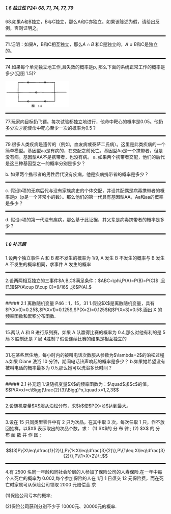 ##### 1.6 独立性 P24: 68, 71, 74, 77, 79  

68.如果A和B独立，B与C独立，那么A和C亦独立。如果该陈述为假，请给出反例，否则证明之。

<hr style="border: 1px solid black;">

71.证明：如果A，B和C相互独立，那么$A\cap B$ 和C是独立的，$A\cup B$和C是独立的。

<hr style="border: 1px solid black;">

74.如果每个单元独立地工作,且失效的概率是p, 那么下面的系统正常工作的概率是多少(见图 1.5)?

<img src="MA212HW3Q74.png" alt="fig1.5" style="width:200px;height:auto;">

<hr style="border: 1px solid black;">
77.玩家向目标扔飞镖。每次试验都独立地进行，他命中靶心的概率是0.05。他扔多少次才能使命中靶心至少一次的概率为0.5？

<hr style="border: 1px solid black;">
79.很多人类疾病是遗传的（例如，血友病或泰萨二氏病）。这里是此类疾病的一个简单模型。基因型aa是有病的，在交配之前死亡。基因型Aa是一个携带者，但是没有病。基因型AA不是携带者，也没有病。
a. 如果两个携带者交配，他们的后代是这三种基因型之一的概率分别是多少？

b. 如果两个携带者的男性后代没有疾病，他是疾病携带者的概率是多少？

<hr style="border: 1px solid black;">

c. 假设b项的无病后代与没有家族病史的个体交配，并设其配偶是病毒携带者的概率是p（p是一个非常小的数）。那么他们的第一代具有基因型AA，Aa和aa的概率是多少？

<hr style="border: 1px solid black;">

d. 假设c项的第一代没有疾病，那么基于此证据，其父辈是病毒携带者的概率是多少？

<hr style="border: 1px solid black;">

##### 1.6 补充题

1.设两个独立事件 A 和 B 都不发生的概率为 1/9, A 发生 B 不发生的概率与 B 发生 A 不发生的概率相同，求事件 A 发生的概率

<hr style="border: 1px solid black;">
2.设两两相互独立的三事件$A,B,C$满足条件：$ABC=\phi,P(A)=P(B)=P(C)$ ,且已知$P(A\cup B\cup C)=9/16$ ,求$P(A).$

<hr style="border: 1px solid black;">
##### 2.1 离散随机变量 P46：1，15，31
1.假设$X$是离散随机变量，具有$P(X=0)=0.25$,$P(X=1)=0.125$,$P(X=2)=0.125$和$P(X=3)=0.5$.画出 X 的频率函数和累积分布函数.

<hr style="border: 1px solid black;">
15.两队 A 和 B 进行系列赛，如果 A 队赢得比赛的概率为 0.4,那么对他有利的是 5 局 3 胜制还是 7 局 4胜制？假设连续比赛的结果是相互独立的

<hr style="border: 1px solid black;">
31.在某些居住地，每小时内的被叫电话次数服从参数为$\lambda=2$的泊松过程
a.如果 Diane 洗浴 10 分钟，期间电话铃声响起的概率是多少？
b.如果她希望没有被叫电话的概率最多为 0.5,那么她可以洗浴多长时间？

<hr style="border: 1px solid black;">
##### 2.1 补充题
1.设随机变量$X$的频率函数为：$\quad$求$c$的值。
$$P(X=x)=c\Bigg(\frac{2}{3}\Bigg)^x,\quad x=1,2,3$$

<hr style="border: 1px solid black;">
2.设随机变量$X$服从泊松分布，求$k$使$P(X=k)$达到最大。

<hr style="border: 1px solid black;">
3.设在 15 只同类型零件中有 2 只为次品，在其中取 3 次，每次任取 1 只，作不放回抽样，以$X$ 表示取出的次品个数，求：
(1) $X$的 分 布 律 ;
(2) $X$ 的 分 布 函 数 并 作 图 ;

<hr style="border: 1px solid black;">

$$(3)P\{X\leq\dfrac{1}{2}\},P\{1<X\leq\dfrac{3}{2}\},P\{1\leq X\leq\dfrac{3}{2}\},P\{1<X<2\}\:.$$

<hr style="border: 1px solid black;">
4.有 2500 名同一年龄和同社会阶层的人参加了保险公司的人寿保险.在一年中每个人死亡的概率为 0.002,每个参加保险的人在 1月 1 日须交 12 元保险费，而在死亡时家属可从保险公司领取 2000 元赔偿金.求

(1)保险公司亏本的概率;

(2)保险公司获利分別不少于 10000元、20000元的概率.
